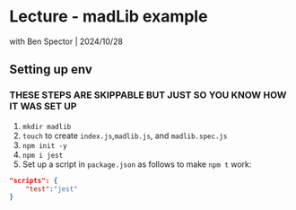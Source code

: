 # Lecture - madLib example
with Ben Spector | 2024/10/28

## Setting up env
### THESE STEPS ARE SKIPPABLE BUT JUST SO YOU KNOW HOW IT WAS SET UP
1. `mkdir madlib`
2. `touch` to create `index.js`,`madlib.js`, and `madlib.spec.js`
3. `npm init -y`
4. `npm i jest`
5. Set up a script in `package.json` as follows to make `npm t` work:
```json
"scripts": {
    "test":"jest"
}
```
